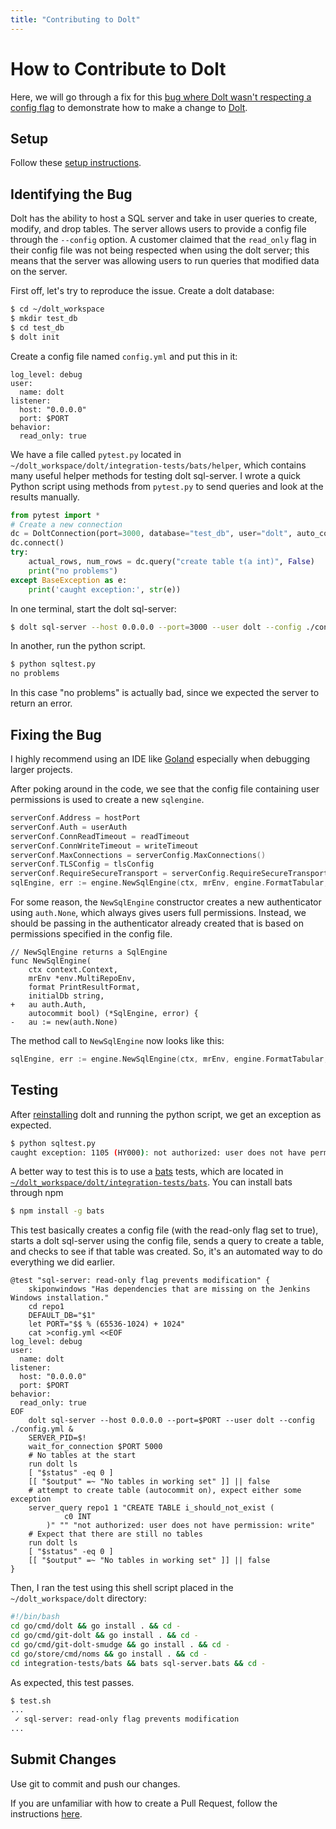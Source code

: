 ```yaml
---
title: "Contributing to Dolt"
---
```


# How to Contribute to Dolt
Here, we will go through a fix for this
[bug where Dolt wasn't respecting a config flag](https://github.com/dolthub/dolt/issues/2442)
to demonstrate how to make a change to [Dolt](https://github.com/dolthub/dolt).

## Setup
Follow these [setup instructions](../contributing.md).

## Identifying the Bug
Dolt has the ability to host a SQL server and take in user queries to create, modify, and drop tables.
The server allows users to provide a config file through the `--config` option.
A customer claimed that the `read_only` flag in their config file was not being respected when using the dolt server; this means that the server was allowing users to run queries that modified data on the server.

First off, let's try to reproduce the issue.
Create a dolt database:
```bash
$ cd ~/dolt_workspace
$ mkdir test_db
$ cd test_db
$ dolt init
```

Create a config file named `config.yml` and put this in it:
```
log_level: debug
user:
  name: dolt
listener:
  host: "0.0.0.0"
  port: $PORT
behavior:
  read_only: true
```

We have a file called `pytest.py` located in `~/dolt_workspace/dolt/integration-tests/bats/helper`, which contains many useful helper methods for testing dolt sql-server.
I wrote a quick Python script using methods from `pytest.py` to send queries and look at the results manually.
```python
from pytest import *
# Create a new connection
dc = DoltConnection(port=3000, database="test_db", user="dolt", auto_commit=1)
dc.connect()
try:
    actual_rows, num_rows = dc.query("create table t(a int)", False)
    print("no problems")
except BaseException as e:
    print('caught exception:', str(e))
```

In one terminal, start the dolt sql-server:

```bash
$ dolt sql-server --host 0.0.0.0 --port=3000 --user dolt --config ./config.yml
```

In another, run the python script.

```bash
$ python sqltest.py
no problems
```

In this case "no problems" is actually bad, since we expected the server to return an error.

## Fixing the Bug
I highly recommend using an IDE like [Goland](https://www.jetbrains.com/go/) especially when debugging larger projects.

After poking around in the code, we see that the config file containing user permissions is used to create a new `sqlengine`.
```go
serverConf.Address = hostPort
serverConf.Auth = userAuth
serverConf.ConnReadTimeout = readTimeout
serverConf.ConnWriteTimeout = writeTimeout
serverConf.MaxConnections = serverConfig.MaxConnections()
serverConf.TLSConfig = tlsConfig
serverConf.RequireSecureTransport = serverConfig.RequireSecureTransport()
sqlEngine, err := engine.NewSqlEngine(ctx, mrEnv, engine.FormatTabular, "", serverConfig.AutoCommit())
```

For some reason, the `NewSqlEngine` constructor creates a new authenticator using `auth.None`, which always gives users full permissions.
Instead, we should be passing in the authenticator already created that is based on permissions specified in the config file.
```
// NewSqlEngine returns a SqlEngine
func NewSqlEngine(
	ctx context.Context,
	mrEnv *env.MultiRepoEnv,
	format PrintResultFormat,
	initialDb string,
+	au auth.Auth,
	autocommit bool) (*SqlEngine, error) {
-	au := new(auth.None)
```

The method call to `NewSqlEngine` now looks like this:
```go
sqlEngine, err := engine.NewSqlEngine(ctx, mrEnv, engine.FormatTabular, "", serverConf.Auth, serverConfig.AutoCommit())
```

## Testing
After [reinstalling](../contributing.md#install-dolt) dolt and running the python script, we get an exception as expected.
```bash
$ python sqltest.py
caught exception: 1105 (HY000): not authorized: user does not have permission: write
```

A better way to test this is to use a [bats](https://github.com/sstephenson/bats) tests, which are located in [`~/dolt_workspace/dolt/integration-tests/bats`](https://github.com/dolthub/dolt/tree/main/integration-tests/bats).
You can install bats through npm
```bash
$ npm install -g bats
```

This test basically creates a config file (with the read-only flag set to true), starts a dolt sql-server using the config file, sends a query to create a table, and checks to see if that table was created. So, it's an automated way to do everything we did earlier.
```
@test "sql-server: read-only flag prevents modification" {
    skiponwindows "Has dependencies that are missing on the Jenkins Windows installation."
    cd repo1
    DEFAULT_DB="$1"
    let PORT="$$ % (65536-1024) + 1024"
    cat >config.yml <<EOF
log_level: debug
user:
  name: dolt
listener:
  host: "0.0.0.0"
  port: $PORT
behavior:
  read_only: true
EOF
    dolt sql-server --host 0.0.0.0 --port=$PORT --user dolt --config ./config.yml &
    SERVER_PID=$!
    wait_for_connection $PORT 5000
    # No tables at the start
    run dolt ls
    [ "$status" -eq 0 ]
    [[ "$output" =~ "No tables in working set" ]] || false
    # attempt to create table (autocommit on), expect either some exception
    server_query repo1 1 "CREATE TABLE i_should_not_exist (
            c0 INT
        )" "" "not authorized: user does not have permission: write"
    # Expect that there are still no tables
    run dolt ls
    [ "$status" -eq 0 ]
    [[ "$output" =~ "No tables in working set" ]] || false
}
```

Then, I ran the test using this shell script placed in the `~/dolt_workspace/dolt` directory:
```bash
#!/bin/bash
cd go/cmd/dolt && go install . && cd -
cd go/cmd/git-dolt && go install . && cd -
cd go/cmd/git-dolt-smudge && go install . && cd -
cd go/store/cmd/noms && go install . && cd -
cd integration-tests/bats && bats sql-server.bats && cd -
```

As expected, this test passes.
```bash
$ test.sh
...
 ✓ sql-server: read-only flag prevents modification
...
```

## Submit Changes
Use git to commit and push our changes.

If you are unfamiliar with how to create a Pull Request,
follow the instructions [here](../contributing.md#submit-pull-request).
